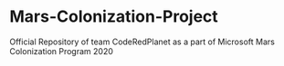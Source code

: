 # Mars-Colonization-Project
Official Repository of team CodeRedPlanet as a part of Microsoft Mars Colonization Program 2020
